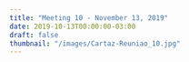 ```yaml
---
title: "Meeting 10 - November 13, 2019"
date: 2019-10-13T00:00:00-03:00
draft: false
thumbnail: "/images/Cartaz-Reuniao_10.jpg"
---
```


